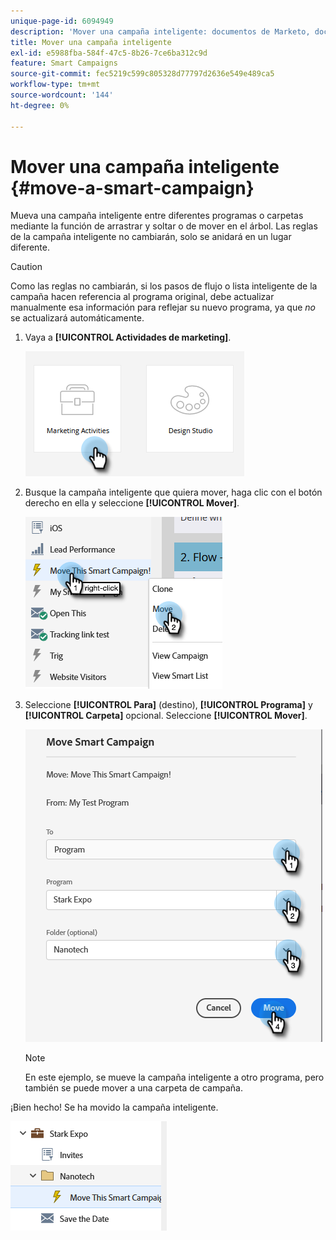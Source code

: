 ```yaml
---
unique-page-id: 6094949
description: 'Mover una campaña inteligente: documentos de Marketo, documentación del producto'
title: Mover una campaña inteligente
exl-id: e5988fba-584f-47c5-8b26-7ce6ba312c9d
feature: Smart Campaigns
source-git-commit: fec5219c599c805328d77797d2636e549e489ca5
workflow-type: tm+mt
source-wordcount: '144'
ht-degree: 0%

---
```


# Mover una campaña inteligente {#move-a-smart-campaign}

Mueva una campaña inteligente entre diferentes programas o carpetas mediante la función de arrastrar y soltar o de mover en el árbol. Las reglas de la campaña inteligente no cambiarán, solo se anidará en un lugar diferente.

>[!CAUTION]
>
>Como las reglas no cambiarán, si los pasos de flujo o lista inteligente de la campaña hacen referencia al programa original, debe actualizar manualmente esa información para reflejar su nuevo programa, ya que _no_ se actualizará automáticamente.

1. Vaya a **[!UICONTROL Actividades de marketing]**.

   ![](assets/move-a-smart-campaign-1.png)

1. Busque la campaña inteligente que quiera mover, haga clic con el botón derecho en ella y seleccione **[!UICONTROL Mover]**.

   ![](assets/move-a-smart-campaign-2.png)

1. Seleccione **[!UICONTROL Para]** (destino), **[!UICONTROL Programa]** y **[!UICONTROL Carpeta]** opcional. Seleccione **[!UICONTROL Mover]**.

   ![](assets/move-a-smart-campaign-3.png)

   >[!NOTE]
   >
   >En este ejemplo, se mueve la campaña inteligente a otro programa, pero también se puede mover a una carpeta de campaña.

¡Bien hecho! Se ha movido la campaña inteligente.

![](assets/move-a-smart-campaign-4.png)
